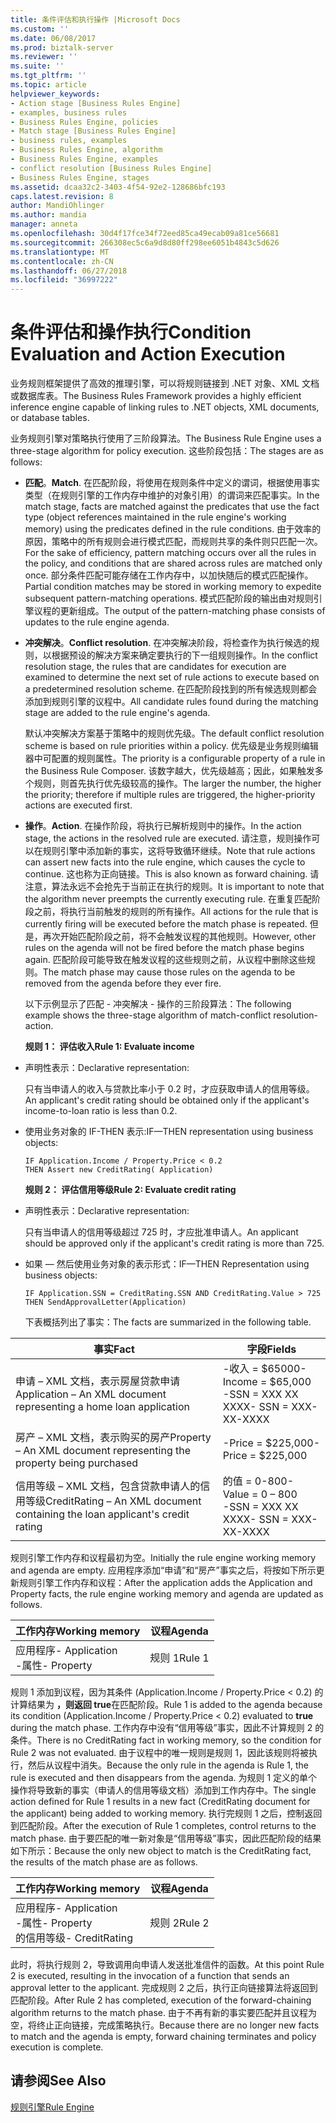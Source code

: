 ```yaml
---
title: 条件评估和执行操作 |Microsoft Docs
ms.custom: ''
ms.date: 06/08/2017
ms.prod: biztalk-server
ms.reviewer: ''
ms.suite: ''
ms.tgt_pltfrm: ''
ms.topic: article
helpviewer_keywords:
- Action stage [Business Rules Engine]
- examples, business rules
- Business Rules Engine, policies
- Match stage [Business Rules Engine]
- business rules, examples
- Business Rules Engine, algorithm
- Business Rules Engine, examples
- conflict resolution [Business Rules Engine]
- Business Rules Engine, stages
ms.assetid: dcaa32c2-3403-4f54-92e2-128686bfc193
caps.latest.revision: 8
author: MandiOhlinger
ms.author: mandia
manager: anneta
ms.openlocfilehash: 30d4f17fce34f72eed85ca49ecab09a81ce56681
ms.sourcegitcommit: 266308ec5c6a9d8d80ff298ee6051b4843c5d626
ms.translationtype: MT
ms.contentlocale: zh-CN
ms.lasthandoff: 06/27/2018
ms.locfileid: "36997222"
---
```

# <a name="condition-evaluation-and-action-execution"></a><span data-ttu-id="d431c-102">条件评估和操作执行</span><span class="sxs-lookup"><span data-stu-id="d431c-102">Condition Evaluation and Action Execution</span></span>
<span data-ttu-id="d431c-103">业务规则框架提供了高效的推理引擎，可以将规则链接到 .NET 对象、XML 文档或数据库表。</span><span class="sxs-lookup"><span data-stu-id="d431c-103">The Business Rules Framework provides a highly efficient inference engine capable of linking rules to .NET objects, XML documents, or database tables.</span></span>  
  
 <span data-ttu-id="d431c-104">业务规则引擎对策略执行使用了三阶段算法。</span><span class="sxs-lookup"><span data-stu-id="d431c-104">The Business Rule Engine uses a three-stage algorithm for policy execution.</span></span> <span data-ttu-id="d431c-105">这些阶段包括：</span><span class="sxs-lookup"><span data-stu-id="d431c-105">The stages are as follows:</span></span>  
  
- <span data-ttu-id="d431c-106">**匹配**。</span><span class="sxs-lookup"><span data-stu-id="d431c-106">**Match**.</span></span> <span data-ttu-id="d431c-107">在匹配阶段，将使用在规则条件中定义的谓词，根据使用事实类型（在规则引擎的工作内存中维护的对象引用）的谓词来匹配事实。</span><span class="sxs-lookup"><span data-stu-id="d431c-107">In the match stage, facts are matched against the predicates that use the fact type (object references maintained in the rule engine's working memory) using the predicates defined in the rule conditions.</span></span> <span data-ttu-id="d431c-108">由于效率的原因，策略中的所有规则会进行模式匹配，而规则共享的条件则只匹配一次。</span><span class="sxs-lookup"><span data-stu-id="d431c-108">For the sake of efficiency, pattern matching occurs over all the rules in the policy, and conditions that are shared across rules are matched only once.</span></span> <span data-ttu-id="d431c-109">部分条件匹配可能存储在工作内存中，以加快随后的模式匹配操作。</span><span class="sxs-lookup"><span data-stu-id="d431c-109">Partial condition matches may be stored in working memory to expedite subsequent pattern-matching operations.</span></span> <span data-ttu-id="d431c-110">模式匹配阶段的输出由对规则引擎议程的更新组成。</span><span class="sxs-lookup"><span data-stu-id="d431c-110">The output of the pattern-matching phase consists of updates to the rule engine agenda.</span></span>  
  
- <span data-ttu-id="d431c-111">**冲突解决**。</span><span class="sxs-lookup"><span data-stu-id="d431c-111">**Conflict resolution**.</span></span> <span data-ttu-id="d431c-112">在冲突解决阶段，将检查作为执行候选的规则，以根据预设的解决方案来确定要执行的下一组规则操作。</span><span class="sxs-lookup"><span data-stu-id="d431c-112">In the conflict resolution stage, the rules that are candidates for execution are examined to determine the next set of rule actions to execute based on a predetermined resolution scheme.</span></span> <span data-ttu-id="d431c-113">在匹配阶段找到的所有候选规则都会添加到规则引擎的议程中。</span><span class="sxs-lookup"><span data-stu-id="d431c-113">All candidate rules found during the matching stage are added to the rule engine's agenda.</span></span>  
  
   <span data-ttu-id="d431c-114">默认冲突解决方案基于策略中的规则优先级。</span><span class="sxs-lookup"><span data-stu-id="d431c-114">The default conflict resolution scheme is based on rule priorities within a policy.</span></span> <span data-ttu-id="d431c-115">优先级是业务规则编辑器中可配置的规则属性。</span><span class="sxs-lookup"><span data-stu-id="d431c-115">The priority is a configurable property of a rule in the Business Rule Composer.</span></span> <span data-ttu-id="d431c-116">该数字越大，优先级越高；因此，如果触发多个规则，则首先执行优先级较高的操作。</span><span class="sxs-lookup"><span data-stu-id="d431c-116">The larger the number, the higher the priority; therefore if multiple rules are triggered, the higher-priority actions are executed first.</span></span>  
  
- <span data-ttu-id="d431c-117">**操作**。</span><span class="sxs-lookup"><span data-stu-id="d431c-117">**Action**.</span></span> <span data-ttu-id="d431c-118">在操作阶段，将执行已解析规则中的操作。</span><span class="sxs-lookup"><span data-stu-id="d431c-118">In the action stage, the actions in the resolved rule are executed.</span></span> <span data-ttu-id="d431c-119">请注意，规则操作可以在规则引擎中添加新的事实，这将导致循环继续。</span><span class="sxs-lookup"><span data-stu-id="d431c-119">Note that rule actions can assert new facts into the rule engine, which causes the cycle to continue.</span></span> <span data-ttu-id="d431c-120">这也称为正向链接。</span><span class="sxs-lookup"><span data-stu-id="d431c-120">This is also known as forward chaining.</span></span> <span data-ttu-id="d431c-121">请注意，算法永远不会抢先于当前正在执行的规则。</span><span class="sxs-lookup"><span data-stu-id="d431c-121">It is important to note that the algorithm never preempts the currently executing rule.</span></span> <span data-ttu-id="d431c-122">在重复匹配阶段之前，将执行当前触发的规则的所有操作。</span><span class="sxs-lookup"><span data-stu-id="d431c-122">All actions for the rule that is currently firing will be executed before the match phase is repeated.</span></span> <span data-ttu-id="d431c-123">但是，再次开始匹配阶段之前，将不会触发议程的其他规则。</span><span class="sxs-lookup"><span data-stu-id="d431c-123">However, other rules on the agenda will not be fired before the match phase begins again.</span></span> <span data-ttu-id="d431c-124">匹配阶段可能导致在触发议程的这些规则之前，从议程中删除这些规则。</span><span class="sxs-lookup"><span data-stu-id="d431c-124">The match phase may cause those rules on the agenda to be removed from the agenda before they ever fire.</span></span>  
  
  <span data-ttu-id="d431c-125">以下示例显示了匹配 - 冲突解决 - 操作的三阶段算法：</span><span class="sxs-lookup"><span data-stu-id="d431c-125">The following example shows the three-stage algorithm of match-conflict resolution-action.</span></span>  
  
  <span data-ttu-id="d431c-126">**规则 1： 评估收入**</span><span class="sxs-lookup"><span data-stu-id="d431c-126">**Rule 1: Evaluate income**</span></span>  
  
- <span data-ttu-id="d431c-127">声明性表示：</span><span class="sxs-lookup"><span data-stu-id="d431c-127">Declarative representation:</span></span>  
  
   <span data-ttu-id="d431c-128">只有当申请人的收入与贷款比率小于 0.2 时，才应获取申请人的信用等级。</span><span class="sxs-lookup"><span data-stu-id="d431c-128">An applicant's credit rating should be obtained only if the applicant's income-to-loan ratio is less than 0.2.</span></span>  
  
- <span data-ttu-id="d431c-129">使用业务对象的 IF-THEN 表示:</span><span class="sxs-lookup"><span data-stu-id="d431c-129">IF—THEN representation using business objects:</span></span>  
  
  ```  
  IF Application.Income / Property.Price < 0.2    
  THEN Assert new CreditRating( Application)   
  ```  
  
  <span data-ttu-id="d431c-130">**规则 2： 评估信用等级**</span><span class="sxs-lookup"><span data-stu-id="d431c-130">**Rule 2: Evaluate credit rating**</span></span>  
  
- <span data-ttu-id="d431c-131">声明性表示：</span><span class="sxs-lookup"><span data-stu-id="d431c-131">Declarative representation:</span></span>  
  
   <span data-ttu-id="d431c-132">只有当申请人的信用等级超过 725 时，才应批准申请人。</span><span class="sxs-lookup"><span data-stu-id="d431c-132">An applicant should be approved only if the applicant's credit rating is more than 725.</span></span>  
  
- <span data-ttu-id="d431c-133">如果 — 然后使用业务对象的表示形式：</span><span class="sxs-lookup"><span data-stu-id="d431c-133">IF—THEN Representation using business objects:</span></span>  
  
  ```  
  IF Application.SSN = CreditRating.SSN AND CreditRating.Value > 725    
  THEN SendApprovalLetter(Application)    
  ```  
  
  <span data-ttu-id="d431c-134">下表概括列出了事实：</span><span class="sxs-lookup"><span data-stu-id="d431c-134">The facts are summarized in the following table.</span></span>  
  
|<span data-ttu-id="d431c-135">事实</span><span class="sxs-lookup"><span data-stu-id="d431c-135">Fact</span></span>|<span data-ttu-id="d431c-136">字段</span><span class="sxs-lookup"><span data-stu-id="d431c-136">Fields</span></span>|  
|----------|------------|  
|<span data-ttu-id="d431c-137">申请 – XML 文档，表示房屋贷款申请</span><span class="sxs-lookup"><span data-stu-id="d431c-137">Application – An XML document representing a home loan application</span></span>|<span data-ttu-id="d431c-138">-收入 = $65000</span><span class="sxs-lookup"><span data-stu-id="d431c-138">-   Income = $65,000</span></span><br /><span data-ttu-id="d431c-139">-SSN = XXX XX XXXX</span><span class="sxs-lookup"><span data-stu-id="d431c-139">-   SSN = XXX-XX-XXXX</span></span>|  
|<span data-ttu-id="d431c-140">房产 – XML 文档，表示购买的房产</span><span class="sxs-lookup"><span data-stu-id="d431c-140">Property – An XML document representing the property being purchased</span></span>|<span data-ttu-id="d431c-141">-Price = $225,000</span><span class="sxs-lookup"><span data-stu-id="d431c-141">-   Price = $225,000</span></span>|  
|<span data-ttu-id="d431c-142">信用等级 – XML 文档，包含贷款申请人的信用等级</span><span class="sxs-lookup"><span data-stu-id="d431c-142">CreditRating – An XML document containing the loan applicant's credit rating</span></span>|<span data-ttu-id="d431c-143">的值 = 0-800</span><span class="sxs-lookup"><span data-stu-id="d431c-143">-   Value = 0 – 800</span></span><br /><span data-ttu-id="d431c-144">-SSN = XXX XX XXXX</span><span class="sxs-lookup"><span data-stu-id="d431c-144">-   SSN = XXX-XX-XXXX</span></span>|  
  
 <span data-ttu-id="d431c-145">规则引擎工作内存和议程最初为空。</span><span class="sxs-lookup"><span data-stu-id="d431c-145">Initially the rule engine working memory and agenda are empty.</span></span> <span data-ttu-id="d431c-146">应用程序添加“申请”和“房产”事实之后，将按如下所示更新规则引擎工作内存和议程：</span><span class="sxs-lookup"><span data-stu-id="d431c-146">After the application adds the Application and Property facts, the rule engine working memory and agenda are updated as follows.</span></span>  
  
|<span data-ttu-id="d431c-147">工作内存</span><span class="sxs-lookup"><span data-stu-id="d431c-147">Working memory</span></span>|<span data-ttu-id="d431c-148">议程</span><span class="sxs-lookup"><span data-stu-id="d431c-148">Agenda</span></span>|  
|--------------------|------------|  
|<span data-ttu-id="d431c-149">应用程序</span><span class="sxs-lookup"><span data-stu-id="d431c-149">-   Application</span></span><br /><span data-ttu-id="d431c-150">-属性</span><span class="sxs-lookup"><span data-stu-id="d431c-150">-   Property</span></span>|<span data-ttu-id="d431c-151">规则 1</span><span class="sxs-lookup"><span data-stu-id="d431c-151">Rule 1</span></span>|  
  
 <span data-ttu-id="d431c-152">规则 1 添加到议程，因为其条件 (Application.Income / Property.Price < 0.2) 的计算结果为 **，则返回 true**在匹配阶段。</span><span class="sxs-lookup"><span data-stu-id="d431c-152">Rule 1 is added to the agenda because its condition (Application.Income / Property.Price < 0.2) evaluated to **true** during the match phase.</span></span> <span data-ttu-id="d431c-153">工作内存中没有“信用等级”事实，因此不计算规则 2 的条件。</span><span class="sxs-lookup"><span data-stu-id="d431c-153">There is no CreditRating fact in working memory, so the condition for Rule 2 was not evaluated.</span></span> <span data-ttu-id="d431c-154">由于议程中的唯一规则是规则 1，因此该规则将被执行，然后从议程中消失。</span><span class="sxs-lookup"><span data-stu-id="d431c-154">Because the only rule in the agenda is Rule 1, the rule is executed and then disappears from the agenda.</span></span> <span data-ttu-id="d431c-155">为规则 1 定义的单个操作将导致新的事实（申请人的信用等级文档）添加到工作内存中。</span><span class="sxs-lookup"><span data-stu-id="d431c-155">The single action defined for Rule 1 results in a new fact (CreditRating document for the applicant) being added to working memory.</span></span> <span data-ttu-id="d431c-156">执行完规则 1 之后，控制返回到匹配阶段。</span><span class="sxs-lookup"><span data-stu-id="d431c-156">After the execution of Rule 1 completes, control returns to the match phase.</span></span> <span data-ttu-id="d431c-157">由于要匹配的唯一新对象是“信用等级”事实，因此匹配阶段的结果如下所示：</span><span class="sxs-lookup"><span data-stu-id="d431c-157">Because the only new object to match is the CreditRating fact, the results of the match phase are as follows.</span></span>  
  
|<span data-ttu-id="d431c-158">工作内存</span><span class="sxs-lookup"><span data-stu-id="d431c-158">Working memory</span></span>|<span data-ttu-id="d431c-159">议程</span><span class="sxs-lookup"><span data-stu-id="d431c-159">Agenda</span></span>|  
|--------------------|------------|  
|<span data-ttu-id="d431c-160">应用程序</span><span class="sxs-lookup"><span data-stu-id="d431c-160">-   Application</span></span><br /><span data-ttu-id="d431c-161">-属性</span><span class="sxs-lookup"><span data-stu-id="d431c-161">-   Property</span></span><br /><span data-ttu-id="d431c-162">的信用等级</span><span class="sxs-lookup"><span data-stu-id="d431c-162">-   CreditRating</span></span>|<span data-ttu-id="d431c-163">规则 2</span><span class="sxs-lookup"><span data-stu-id="d431c-163">Rule 2</span></span>|  
  
 <span data-ttu-id="d431c-164">此时，将执行规则 2，导致调用向申请人发送批准信件的函数。</span><span class="sxs-lookup"><span data-stu-id="d431c-164">At this point Rule 2 is executed, resulting in the invocation of a function that sends an approval letter to the applicant.</span></span> <span data-ttu-id="d431c-165">完成规则 2 之后，执行正向链接算法将返回到匹配阶段。</span><span class="sxs-lookup"><span data-stu-id="d431c-165">After Rule 2 has completed, execution of the forward-chaining algorithm returns to the match phase.</span></span> <span data-ttu-id="d431c-166">由于不再有新的事实要匹配并且议程为空，将终止正向链接，完成策略执行。</span><span class="sxs-lookup"><span data-stu-id="d431c-166">Because there are no longer new facts to match and the agenda is empty, forward chaining terminates and policy execution is complete.</span></span>  
  
## <a name="see-also"></a><span data-ttu-id="d431c-167">请参阅</span><span class="sxs-lookup"><span data-stu-id="d431c-167">See Also</span></span>  
 [<span data-ttu-id="d431c-168">规则引擎</span><span class="sxs-lookup"><span data-stu-id="d431c-168">Rule Engine</span></span>](../core/rule-engine.md)